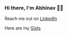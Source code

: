 ### Hi there, I'm Abhinav 👋🏼

Reach me out on [LinkedIn](https://www.linkedin.com/in/abhinav-nath)

Here are my [Gists](https://gist.github.com/abhinav-nath)
